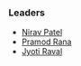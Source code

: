 ### Leaders

* [Nirav Patel](mailto:nirav.patel@owasp.org)
* [Pramod Rana](mailto:pramod.rana@owasp.org)
* [Jyoti Raval](mailto:jyoti.raval@owasp.org)
